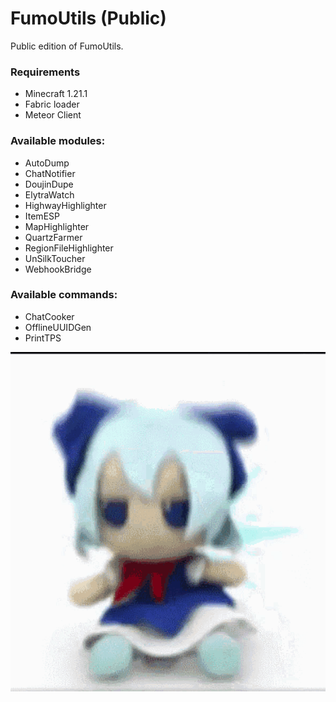 # FumoUtils (Public)
Public edition of FumoUtils.

### Requirements
- Minecraft 1.21.1
- Fabric loader
- Meteor Client

### Available modules:
- AutoDump
- ChatNotifier
- DoujinDupe
- ElytraWatch
- HighwayHighlighter
- ItemESP
- MapHighlighter
- QuartzFarmer
- RegionFileHighlighter
- UnSilkToucher
- WebhookBridge

### Available commands:
- ChatCooker
- OfflineUUIDGen
- PrintTPS

![fumo](fumo.gif)
